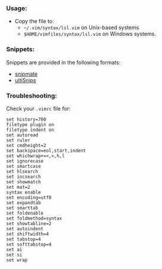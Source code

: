 ### Usage:

* Copy the file to:
    * `~/.vim/syntax/lsl.vim` on Unix-based systems
    * `$HOME/vimfiles/syntax/lsl.vim` on Windows systems.

### Snippets:

Snippets are provided in the following formats:

* [snipmate](https://github.com/garbas/vim-snipmate/)
* [ultiSnips](https://github.com/SirVer/ultisnips/)

### Troubleshooting:

Check your `.vimrc` file for:

```vim
set history=700
filetype plugin on
filetype indent on
set autoread
set ruler
set cmdheight=2
set backspace=eol,start,indent
set whichwrap+=<,>,h,l
set ignorecase
set smartcase
set hlsearch
set incsearch
set showmatch
set mat=2
syntax enable
set encoding=utf8
set expandtab
set smarttab
set foldenable
set foldmethod=syntax
set showtabline=2
set autoindent
set shiftwidth=4
set tabstop=4
set softtabstop=4
set ai
set si
set wrap
```
